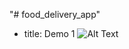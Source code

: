 "# food_delivery_app" 

- title: Demo 1
![Alt Text](https://github.com/sachusudevan/food_delivery_app/blob/main/screens/GIF-210607_224837.gif?raw=true)

